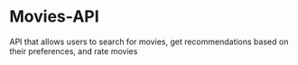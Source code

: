 # Movies-API
API that allows users to search for movies, get recommendations based on their preferences, and rate movies
